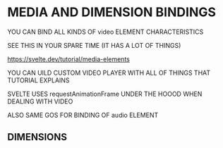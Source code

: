 # MEDIA AND DIMENSION BINDINGS

YOU CAN BIND ALL KINDS OF video ELEMENT CHARACTERISTICS

SEE THIS IN YOUR SPARE TIME (IT HAS A LOT OF THINGS)

<https://svelte.dev/tutorial/media-elements>

YOU CAN UILD CUSTOM VIDEO PLAYER WITH ALL OF THINGS THAT TUTORIAL EXPLAINS

SVELTE USES requestAnimationFrame UNDER THE HOOOD WHEN DEALING WITH VIDEO

ALSO SAME GOS FOR BINDING OF audio ELEMENT

## DIMENSIONS